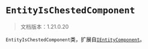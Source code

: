 # `EntityIsChestedComponent`

> 文档版本：1.21.0.20

`EntityIsChestedComponent`类，扩展自[`IEntityComponent`](./ientitycomponent.md)。
